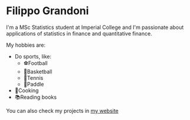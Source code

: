 # Filippo Grandoni

I'm a MSc Statistics student at Imperial College and I'm passionate about applications of statistics in finance and quantitative finance.

My hobbies are:
- Do sports, like:
  + ⚽️Football
  + 🏀Basketball
  + 🎾Tennis
  + 🏓Paddle
- 🍳Cooking
- 📚Reading books

You can also check my projects in [my website](https://www.notion.so/A-bit-of-myself-262d22c041794518ba661dc8e77ad438?pvs=74)
